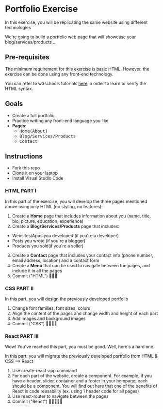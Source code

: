 # Portfolio Exercise

In this exercise, you will be replicating the same website using different technologies 

We're going to build a portfolio web page that will showcase your blog/services/products...

## Pre-requisites

The minimum requirement for this exercise is basic HTML. However, the exercise can be done using any front-end technology.

You can refer to w3schools tutorials [here](https://www.w3schools.com/html/default.asp) in order to learn or verify the HTML syntax.

## Goals

- Create a full portfolio
- Practice writing any front-end language you like
- **Pages**: 
  - <kbd>Home(About)</kbd>
  - <kbd>Blog/Services/Products</kbd>
  - <kbd>Contact</kbd>

## Instructions

- Fork this repo
- Clone it on your laptop
- Install Visual Studio Code

### HTML PART I

In this part of the exercise, you will develop the three pages mentioned above using only HTML (no styling, no features): 
1. Create a **Home** page that includes information about you (name, title, bio, picture, education, experience)
2. Create a **Blog/Services/Products** page that includes:
  - <kdb>Websites/Apps you developed (if you're a developer)</kdb>
  - <kdb>Posts you wrote (if you're a blogger)</kdb>
  - <kdb>Products you sold(if you're a seller)</kdb>
3. Create a **Contact** page that includes your contact info (phone number, email address, location) and a contact form
4. Create a **Menu** that can be used to navigate between the pages, and include it in all the pages
8. Commit ("HTML") 🔑🔑🔑

### CSS PART II

In this part, you will design the previously developed portfolio
1. Change font families, font sizes, colors
2. Align the content of the pages and change width and height of each part
3. Add images and background images
4. Commit ("CSS") 🔑🔑🔑🔑

### React PART III

Wow! You've reached this part, you must be good. Well, here's a hard one.

In this part, you will migrate the previously developed portfolio from HTML & CSS ==> React
1. Use create-react-app command
2. For each part of the website, create a component. For example, if you have a header, slider, container and a footer in your hompage, each should be a component. You will find out here that one of the benefits of React is code reusability (ex. using 1 header code for all pages)
3. Use react-router to navigate between the pages
4. Commit ("React") 🔑🔑🔑🔑🔑